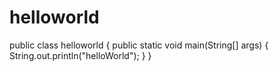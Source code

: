 # helloworld
public class helloworld
{
  public static void main(String[] args)
  {
    String.out.println("helloWorld");
  }
}
